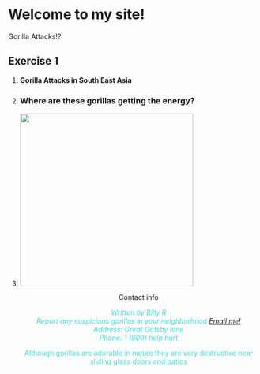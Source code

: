 <html>
  <head>
    <title>
  
   Billy's Site
    </title>
  </head>
 
  <body>
  <h1>Welcome to my site!</h1>
 
   <p>Gorilla Attacks!?</p>
 
<h2 id="Exercise1">Exercise 1</h2>
<ol>
 
  <li><b>Gorilla Attacks in South East Asia</b></li>
   <li><h3>Where are these gorillas getting the energy?</h3></li>
  <li><img src="http://ferociousstrength.com/wp-content/uploads/2012/05/foto-s-van-geeuwen-gorilla-nb18724.jpg" height="350" width="350"</li>
  
  
 <Center> <p> Contact info<font color = "40E0D0"> </p>

<address>
 Written by Billy R<br>
Report any suspicious gorillas in your neighborhood <a href="mailto:us@example.org"> Email me!</a><br>
Address: Great Gatsby lane <br>
 Phone: 1 (800) help hurt
</address>

<p>Although gorillas are adorable in nature they are very destructive near sliding glass doors and patios </p>


  </body>
</html>
 

